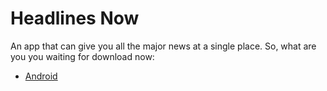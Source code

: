# Headlines Now

An app that can give you all the major news at a single place. So, what are you you waiting for download now: 
- [Android](https://drive.google.com/file/d/1mlM77kHPlJDSYmXtyfldQUCmo_TPBSnS/view?usp=sharing)
